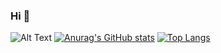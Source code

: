 ### Hi 👋

![Alt Text](https://i.pinimg.com/originals/bf/62/ba/bf62bafc2d02f3e14a6b80f68d1b0ffa.gif) 
[![Anurag's GitHub stats](https://github-readme-stats.vercel.app/api?username=Vulquimar-Silva)](https://github.com/anuraghazra/github-readme-stats)
[![Top Langs](https://github-readme-stats.vercel.app/api/top-langs/?username=Vulquimar-Silva&layout=compact)](https://github.com/anuraghazra/github-readme-stats)


